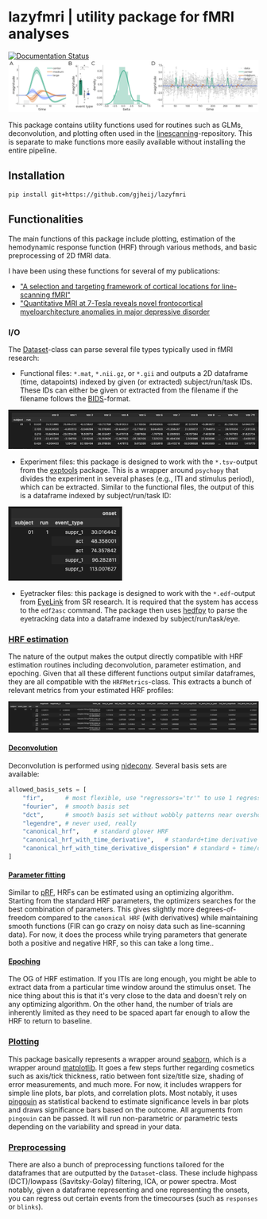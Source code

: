 # lazyfmri | utility package for fMRI analyses

[![Documentation Status](https://readthedocs.org/projects/lazyfmri/badge/?version=latest)](https://lazyfmri.readthedocs.io/en/latest/?badge=latest)
![plot](https://github.com/gjheij/lazyfmri/blob/main/lazyfmri/data/example.png)

This package contains utility functions used for routines such as GLMs, deconvolution, and plotting often used in the [linescanning](https://github.com/gjheij/linescanning)-repository. 
This is separate to make functions more easily available without installing the entire pipeline.

## Installation

```bash
pip install git+https://github.com/gjheij/lazyfmri
```

## Functionalities

The main functions of this package include plotting, estimation of the hemodynamic response function (HRF) through various methods, and basic preprocessing of 2D fMRI data.

I have been using these functions for several of my publications:

- ["A selection and targeting framework of cortical locations for line-scanning fMRI"](https://onlinelibrary.wiley.com/doi/full/10.1002/hbm.26459)
- ["Quantitative MRI at 7-Tesla reveals novel frontocortical myeloarchitecture anomalies in major depressive disorder](https://www.nature.com/articles/s41398-024-02976-y)

### I/O

The [Dataset](https://lazyfmri.readthedocs.io/en/latest/classes/dataset.html)-class can parse several file types typically used in fMRI research:

- Functional files: `*.mat`, `*.nii.gz`, or `*.gii` and outputs a 2D dataframe (time, datapoints) indexed by  given (or extracted) subject/run/task IDs.
These IDs can either be given or extracted from the filename if the filename follows the [BIDS](https://bids.neuroimaging.io/index.html)-format.

![plot](https://github.com/gjheij/lazyfmri/blob/main/lazyfmri/data/df_func.png)

- Experiment files: this package is designed to work with the `*.tsv`-output from the [exptools](https://github.com/VU-Cog-Sci/exptools2) package.
This is a wrapper around `psychopy` that divides the experiment in several phases (e.g., ITI and stimulus period), which can be extracted.
Similar to the functional files, the output of this is a dataframe indexed by subject/run/task ID:

![plot](https://github.com/gjheij/lazyfmri/blob/main/lazyfmri/data/df_onsets.png)

- Eyetracker files: this package is designed to work with the `*.edf`-output from [EyeLink](https://www.sr-research.com/eyelink-1000-plus/) from SR research.
It is required that the system has access to the `edf2asc` command.
The package then uses [hedfpy](https://github.com/tknapen/hedfpy) to parse the eyetracking data into a dataframe indexed by subject/run/task/eye.

### [HRF estimation](https://lazyfmri.readthedocs.io/en/latest/classes/fitting.html#)

The nature of the output makes the output directly compatible with HRF estimation routines including deconvolution, parameter estimation, and epoching.
Given that all these different functions output similar dataframes, they are all compatible with the `HRFMetrics`-class. 
This extracts a bunch of relevant metrics from your estimated HRF profiles:

![plot](https://github.com/gjheij/lazyfmri/blob/main/lazyfmri/data/df_metrics.png)

#### [Deconvolution](https://lazyfmri.readthedocs.io/en/latest/classes/fitting.html#lazyfmri.fitting.NideconvFitter)

Deconvolution is performed using [nideconv](https://nideconv.readthedocs.io/en/latest/).
Several basis sets are available:

```python
allowed_basis_sets = [
    "fir",      # most flexible, use "regressors='tr'" to use 1 regressor per TR
    "fourier",  # smooth basis set
    "dct",      # smooth basis set without wobbly patterns near overshoot
    "legendre", # never used, really
    "canonical_hrf",    # standard glover HRF
    "canonical_hrf_with_time_derivative",   # standard+time derivative
    "canonical_hrf_with_time_derivative_dispersion" # standard + time/dispersion derivative
]
```

#### [Parameter fitting](https://lazyfmri.readthedocs.io/en/latest/classes/fitting.html#lazyfmri.fitting.ParameterFitter)

Similar to [pRF](https://github.com/VU-Cog-Sci/prfpy), HRFs can be estimated using an optimizing algorithm.
Starting from the standard HRF parameters, the optimizers searches for the best combination of parameters.
This gives slightly more degrees-of-freedom compared to the `canonical HRF` (with derivatives) while maintaining smooth functions (FIR can go crazy on noisy data such as line-scanning data).
For now, it does the process while trying parameters that generate both a positive and negative HRF, so this can take a long time..

#### [Epoching](https://lazyfmri.readthedocs.io/en/latest/classes/fitting.html#lazyfmri.fitting.Epoch)

The OG of HRF estimation.
If you ITIs are long enough, you might be able to extract data from a particular time window around the stimulus onset.
The nice thing about this is that it's very close to the data and doesn't rely on any optimizing algorithm.
On the other hand, the number of trials are inherently limited as they need to be spaced apart far enough to allow the HRF to return to baseline.

### [Plotting](https://lazyfmri.readthedocs.io/en/latest/classes/plotting.html)

This package basically represents a wrapper around [seaborn](https://seaborn.pydata.org), which is a wrapper around [matplotlib](https://matplotlib.org).
It goes a few steps further regarding cosmetics such as axis/tick thickness, ratio between font size/title size, shading of error measurements, and much more.
For now, it includes wrappers for simple line plots, bar plots, and correlation plots.
Most notably, it uses [pingouin](https://pingouin-stats.org/build/html/index.html) as statistical backend to estimate significance levels in bar plots and draws significance bars based on the outcome. 
All arguments from `pingouin` can be passed.
It will run non-parametric or parametric tests depending on the variability and spread in your data.

### [Preprocessing](https://lazyfmri.readthedocs.io/en/latest/classes/preproc.html)

There are also a bunch of preprocessing functions tailored for the dataframes that are outputted by the `Dataset`-class.
These include highpass (DCT)/lowpass (Savitsky-Golay) filtering, ICA, or power spectra.
Most notably, given a dataframe representing and one representing the onsets, you can regress out certain events from the timecourses (such as `responses` or `blinks`).
